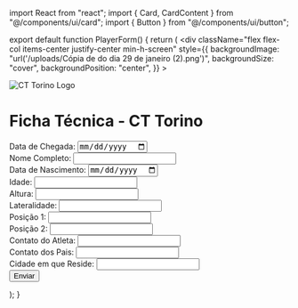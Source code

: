 import React from "react";
import { Card, CardContent } from "@/components/ui/card";
import { Button } from "@/components/ui/button";

export default function PlayerForm() {
  return (
    <div
      className="flex flex-col items-center justify-center min-h-screen"
      style={{
        backgroundImage: "url('/uploads/Cópia de do dia 29 de janeiro (2).png')",
        backgroundSize: "cover",
        backgroundPosition: "center",
      }}
    >
      <Card className="w-full max-w-3xl shadow-xl border border-gray-300 bg-opacity-90 backdrop-blur-md">
        <CardContent>
          <div className="flex justify-center mb-6">
            <img src="/logo-torino.png" alt="CT Torino Logo" className="h-16" />
          </div>
          <h1 className="text-2xl font-bold text-center text-green-700 mb-6">
            Ficha Técnica - CT Torino
          </h1>
          <form className="space-y-4">
            <div className="grid grid-cols-1 md:grid-cols-2 gap-4">
              <div className="bg-red-900 p-2 rounded">
                <label htmlFor="data_chegada" className="block font-medium text-white font-sans">
                  Data de Chegada:
                </label>
                <input
                  type="date"
                  id="data_chegada"
                  name="data_chegada"
                  className="w-full border border-gray-300 rounded-lg p-2"
                  required
                />
              </div>
              <div className="bg-red-900 p-2 rounded">
                <label htmlFor="nome_completo" className="block font-medium text-white font-sans">
                  Nome Completo:
                </label>
                <input
                  type="text"
                  id="nome_completo"
                  name="nome_completo"
                  className="w-full border border-gray-300 rounded-lg p-2"
                  required
                />
              </div>
              <div className="bg-red-900 p-2 rounded">
                <label htmlFor="data_nascimento" className="block font-medium text-white font-sans">
                  Data de Nascimento:
                </label>
                <input
                  type="date"
                  id="data_nascimento"
                  name="data_nascimento"
                  className="w-full border border-gray-300 rounded-lg p-2"
                  required
                />
              </div>
              <div className="bg-red-900 p-2 rounded">
                <label htmlFor="idade" className="block font-medium text-white font-sans">
                  Idade:
                </label>
                <input
                  type="number"
                  id="idade"
                  name="idade"
                  className="w-full border border-gray-300 rounded-lg p-2"
                  required
                />
              </div>
              <div className="bg-red-900 p-2 rounded">
                <label htmlFor="altura" className="block font-medium text-white font-sans">
                  Altura:
                </label>
                <input
                  type="text"
                  id="altura"
                  name="altura"
                  className="w-full border border-gray-300 rounded-lg p-2"
                  required
                />
              </div>
              <div className="bg-red-900 p-2 rounded">
                <label htmlFor="lateralidade" className="block font-medium text-white font-sans">
                  Lateralidade:
                </label>
                <input
                  type="text"
                  id="lateralidade"
                  name="lateralidade"
                  className="w-full border border-gray-300 rounded-lg p-2"
                  required
                />
              </div>
              <div className="bg-red-900 p-2 rounded">
                <label htmlFor="posicao_1" className="block font-medium text-white font-sans">
                  Posição 1:
                </label>
                <input
                  type="text"
                  id="posicao_1"
                  name="posicao_1"
                  className="w-full border border-gray-300 rounded-lg p-2"
                  required
                />
              </div>
              <div className="bg-red-900 p-2 rounded">
                <label htmlFor="posicao_2" className="block font-medium text-white font-sans">
                  Posição 2:
                </label>
                <input
                  type="text"
                  id="posicao_2"
                  name="posicao_2"
                  className="w-full border border-gray-300 rounded-lg p-2"
                />
              </div>
              <div className="bg-red-900 p-2 rounded">
                <label htmlFor="contato_atleta" className="block font-medium text-white font-sans">
                  Contato do Atleta:
                </label>
                <input
                  type="text"
                  id="contato_atleta"
                  name="contato_atleta"
                  className="w-full border border-gray-300 rounded-lg p-2"
                  required
                />
              </div>
              <div className="bg-red-900 p-2 rounded">
                <label htmlFor="contato_pais" className="block font-medium text-white font-sans">
                  Contato dos Pais:
                </label>
                <input
                  type="text"
                  id="contato_pais"
                  name="contato_pais"
                  className="w-full border border-gray-300 rounded-lg p-2"
                  required
                />
              </div>
              <div className="bg-red-900 p-2 rounded">
                <label htmlFor="cidade_reside" className="block font-medium text-white font-sans">
                  Cidade em que Reside:
                </label>
                <input
                  type="text"
                  id="cidade_reside"
                  name="cidade_reside"
                  className="w-full border border-gray-300 rounded-lg p-2"
                  required
                />
              </div>
            </div>
            <div className="flex justify-center mt-6">
              <Button type="submit" className="bg-green-700 text-white px-6 py-2 rounded">
                Enviar
              </Button>
            </div>
          </form>
        </CardContent>
      </Card>
    </div>
  );
}
